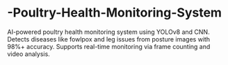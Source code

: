 # -Poultry-Health-Monitoring-System
AI-powered poultry health monitoring system using YOLOv8 and CNN. Detects diseases like fowlpox and leg issues from posture images with 98%+ accuracy. Supports real-time monitoring via frame counting and video analysis.
